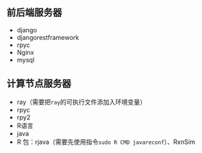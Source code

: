 ## 前后端服务器

- django
- djangorestframework
- rpyc
- Nginx
- mysql

## 计算节点服务器

- ray（需要把`ray`的可执行文件添加入环境变量）
- rpyc
- rpy2
- R语言
- java
- R 包：rjava（需要先使用指令`sudo R CMD javareconf`）、RxnSim